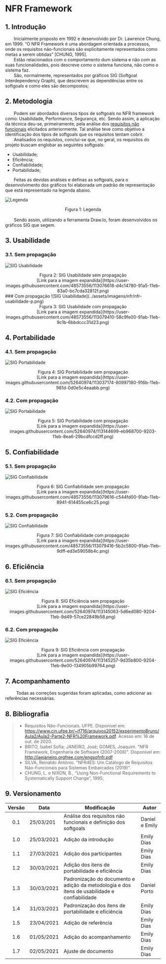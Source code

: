 # NFR Framework

## 1. Introdução

&emsp;&emsp;Inicialmente proposto em 1992 e desenvolvido por Dr. Lawrence Chung, em 1999. “O NFR Framework é uma abordagem orientada a processos, onde os requisitos não-funcionais são explicitamente representados como metas a serem obtidas” [CHUNG, 1995].<br>
&emsp;&emsp;Estão relacionados com o comportamento dum sistema e não com as suas funcionalidades, pois descreve como o sistema funciona, não como o sistema faz.<br>
&emsp;&emsp;São, normalmente, representados por gráficos SIG (Softgoal Interdependency Graph), que descrevem as dependências entre os softgoals e como eles são decompostos;

## 2. Metodologia

&emsp;&emsp;Podem ser abordados diversos tipos de softgoals no NFR framework como: Usabilidade, Performance, Segurança, etc. Sendo assim, a aplicação da técnica deu-se, primeiramente, pela análise dos [requisitos não funcionais](../../elicitacao/requisitos/#requisitos-nao-funcionais) elicitados anteriormente. Tal análise teve como objetivo a identificação dos tipos de softgoals que os requisitos tentam cobrir.<br>
&emsp;&emsp;Analisados os requistos, conclui-se que, no geral, os requisitos do projeto buscam englobar as seguintes softgoals:

- Usabilidade;
- Eficiência;
- Confiabilidade;
- Portabilidade;

&emsp;&emsp;Feitas as devidas análises e definas as softgoals, para o desenvolvimento dos gráficos foi elaborada um padrão de representação que está representado na legenda abaixo.

![Legenda](../assets/imagens/nfr/legenda.jpeg)
<center>Figura 1: Legenda</center>
<br>
&emsp;&emsp;Sendo assim, utilizando a ferramenta Draw.Io, foram desenvolvidos os gráficos SIG que segem.

## 3. Usabilidade
### 3.1. Sem propagação
![SIG Usabilidade](../assets/imagens/nfr/nfr-usabilidade.png)
<center>Figura 2: SIG Usabilidade sem propagação<br>[Link para a imagem expandida](https://user-images.githubusercontent.com/48573556/113076618-d4c14780-91a5-11eb-83a0-bc7cda32812f.png)</center>
### Com propagação
![SIG Usabilidade](../assets/imagens/nfr/nfr-usabilidade-p.png)
<center>Figura 3: SIG Usabilidade com propagação<br>[Link para a imagem expandida](https://user-images.githubusercontent.com/48573556/113079410-58c9fe00-91ab-11eb-9c1b-6bbdccc31d23.png)</center>

## 4. Portabilidade

### 4.1. Sem propagação
![SIG Portabilidade](../assets/imagens/nfr/nfr-portabilidade.png)
<center>Figura 4: SIG Portabilidade sem propagação<br>[Link para a imagem expandida](https://user-images.githubusercontent.com/52640974/113037174-80997180-916b-11eb-981d-0d0e5c4eaabb.png)</center>

### 4.2. Com propagação
![SIG Portabilidade](../assets/imagens/nfr/nfr-portabilidade-p.png)
<center>Figura 5: SIG Portabilidade com propagação<br>[Link para a imagem expandida](https://user-images.githubusercontent.com/52640974/113144699-eb968700-9203-11eb-8ea6-29bcdfccd2ff.png)</center>

## 5. Confiabilidade
### 5.1. Sem propagação
![SIG Confiabilidade](../assets/imagens/nfr/nfr-confiabilidade.png)
<center>Figura 6: SIG Confiabilidade sem propagação<br>[Link para a imagem expandida](https://user-images.githubusercontent.com/48573556/113079616-c544fd00-91ab-11eb-8941-614455ce6c25.png)</center>

### 5.2. Com propagação
![SIG Confiabilidade](../assets/imagens/nfr/nfr-confiabilidade-p.png)
<center>Figura 7: SIG Confiabilidade com propagação<br>[Link para a imagem expandida](https://user-images.githubusercontent.com/48573556/113079416-5b2c5800-91ab-11eb-9dff-ed3e59058b4c.png)</center>

## 6. Eficiência

### 6.1. Sem propagação
![SIG Eficiência](../assets/imagens/nfr/nfr-eficiencia.png)
<center>Figura 8: SIG Eficiência sem propagação<br>[Link para a imagem expandida](https://user-images.githubusercontent.com/52640974/113145063-5d6ed080-9204-11eb-9d49-57ce22849b58.png)</center>

### 6.2. Com propagação
![SIG Eficiência](../assets/imagens/nfr/nfr-eficiencia-p.png)
<center>Figura 9: SIG Eficiência com propagação<br>[Link para a imagem expandida](https://user-images.githubusercontent.com/52640974/113145257-9d35b800-9204-11eb-9e00-134905b99764.png)</center>

## 7. Acompanhamento
&emsp; &emsp; Todas as correções sugeridas foram aplicadas, como adicionar as referências necessárias.

## 8. Bibliografia

> - Requisitos Não-Funcionais. UFPE. Disponível em: https://www.cin.ufpe.br/~if716/arquivos20152/experimentoBruno/Aula2/Aula2-Parte2-NFR%20Framework.pdf. Acesso em: 16 de out. de 2020.
> - BRITO, Isabel Sofia; JANEIRO, José; GOMES, Joaquim. "NFR Framework, Engenharia de Software (2007-2008)". Disponível em: <http://jaejaneiro.orgfree.com/engsofnfr.pdf>
> - SILVA, Reinaldo Antônio. "NFR4ES: Um Catálogo de Requisitos Não-Funcionais para Sistemas Embarcados (2019)".
> - CHUNG, L. e NIXON, B., “Using Non-Functional Requirements to Systematically Support Change”, 1995;

## 9. Versionamento

| Versão | Data       | Modificação          | Autor      |
| :----: | ---------- | -------------------- | ---------- |
|  0.1	 | 25/03/201  | Análise dos requisitos não funcionais e definição dos softgoals | Daniel e Emily |
|  1.0   | 25/03/2021 | Adição da introdução | Emily Dias |
|  1.1   | 27/03/2021 | Adição dos participantes | Emily Dias |
|  1.2   | 30/03/2021 | Adição dos ítens de portabilidade e eficiência | Emily Dias |
|  1.3   | 30/03/2021 | Padronização do documento e adição da metodologia e dos ítens de usabilidade e confiabilidade | Daniel Porto |
|  1.4   | 31/03/2021 | Padronização dos ítens de portabilidade e eficiência | Emily Dias |
|  1.5   | 23/04/2021 | Adição de referência | Emily Dias |
|  1.6   | 01/05/2021 | Adição do acompanhamento | Emily Dias |
|  1.7   | 02/05/2021 | Ajuste de documento | Emily Dias |
